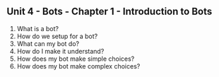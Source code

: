 ## Unit 4 - Bots - Chapter 1 - Introduction to Bots

1. What is a bot?
2. How do we setup for a bot?
3. What can my bot do?
4. How do I make it understand?
5. How does my bot make simple choices?
6. How does my bot make complex choices?
